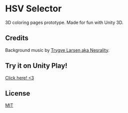 # HSV Selector

3D coloring pages prototype. Made for fun with Unity 3D.

## Credits

Background music by [Trygve Larsen aka Nesrality](https://pixabay.com/users/nesrality-22721863/?tab=audio&utm_source=link-attribution&utm_medium=referral&utm_campaign=audio&utm_content=13237).

## Try it on Unity Play!

[Click here! <3](https://play.unity.com/mg/other/1-3-7krzf)

## License
[MIT](https://github.com/kardamoony/hsv_color_selector/blob/master/LICENSE.txt)
